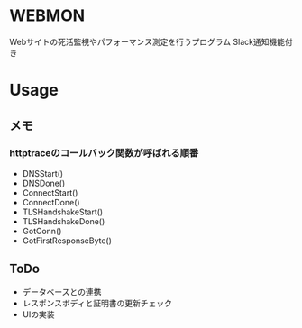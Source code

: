 # WEBMON
Webサイトの死活監視やパフォーマンス測定を行うプログラム
Slack通知機能付き


# Usage


## メモ
### httptraceのコールバック関数が呼ばれる順番
- DNSStart()
- DNSDone()
- ConnectStart()
- ConnectDone()
- TLSHandshakeStart()
- TLSHandshakeDone()
- GotConn()
- GotFirstResponseByte()

## ToDo
- データベースとの連携
- レスポンスボディと証明書の更新チェック
- UIの実装